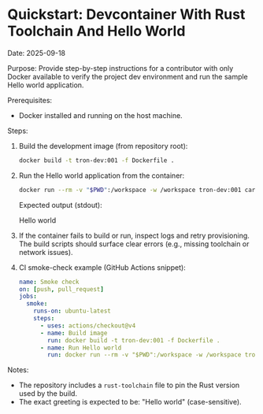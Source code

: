 # Quickstart: Devcontainer With Rust Toolchain And Hello World

Date: 2025-09-18

Purpose: Provide step-by-step instructions for a contributor with only Docker available to verify the project dev environment and run the sample Hello world application.

Prerequisites:
- Docker installed and running on the host machine.

Steps:
1. Build the development image (from repository root):

   ```bash
   docker build -t tron-dev:001 -f Dockerfile .
   ```

2. Run the Hello world application from the container:

   ```bash
   docker run --rm -v "$PWD":/workspace -w /workspace tron-dev:001 cargo run --quiet
   ```

   Expected output (stdout):

   Hello world

3. If the container fails to build or run, inspect logs and retry provisioning. The build scripts should surface clear errors (e.g., missing toolchain or network issues).

4. CI smoke-check example (GitHub Actions snippet):

   ```yaml
   name: Smoke check
   on: [push, pull_request]
   jobs:
     smoke:
       runs-on: ubuntu-latest
       steps:
         - uses: actions/checkout@v4
         - name: Build image
           run: docker build -t tron-dev:001 -f Dockerfile .
         - name: Run Hello world
           run: docker run --rm -v "$PWD":/workspace -w /workspace tron-dev:001 cargo run --quiet
   ```

Notes:
- The repository includes a `rust-toolchain` file to pin the Rust version used by the build.
- The exact greeting is expected to be: "Hello world" (case-sensitive).
